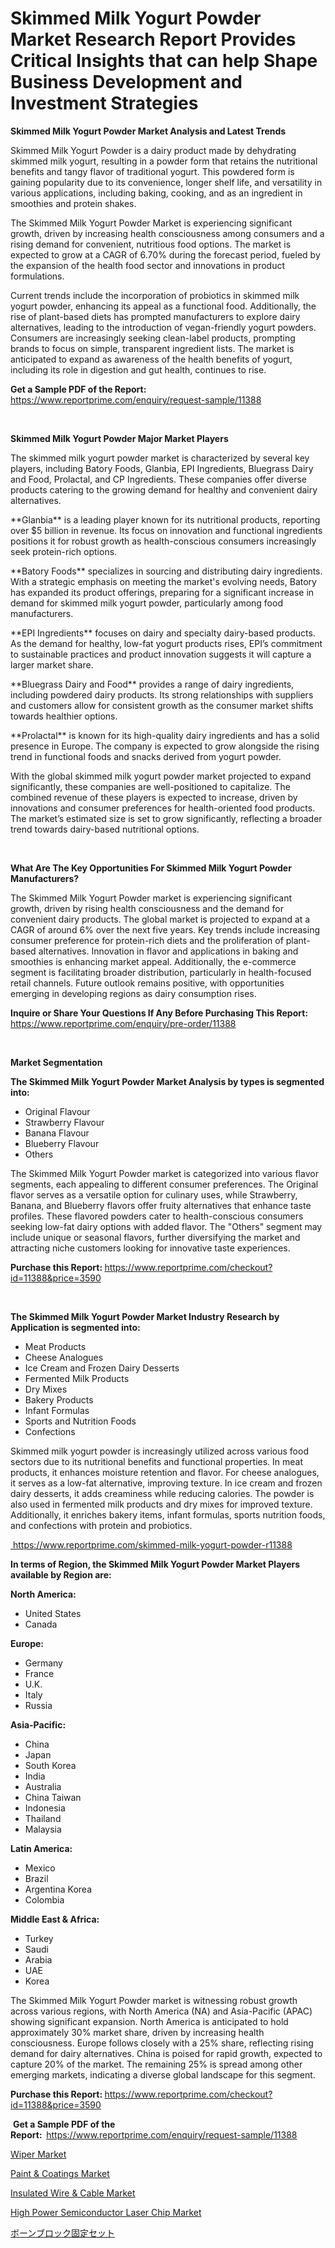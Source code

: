 <p><h1>Skimmed Milk Yogurt Powder Market Research Report Provides Critical Insights that can help Shape Business Development and Investment Strategies</h1></p><p><strong>Skimmed Milk Yogurt Powder Market Analysis and Latest Trends</strong></p>
<p><p>Skimmed Milk Yogurt Powder is a dairy product made by dehydrating skimmed milk yogurt, resulting in a powder form that retains the nutritional benefits and tangy flavor of traditional yogurt. This powdered form is gaining popularity due to its convenience, longer shelf life, and versatility in various applications, including baking, cooking, and as an ingredient in smoothies and protein shakes.</p><p>The Skimmed Milk Yogurt Powder Market is experiencing significant growth, driven by increasing health consciousness among consumers and a rising demand for convenient, nutritious food options. The market is expected to grow at a CAGR of 6.70% during the forecast period, fueled by the expansion of the health food sector and innovations in product formulations.</p><p>Current trends include the incorporation of probiotics in skimmed milk yogurt powder, enhancing its appeal as a functional food. Additionally, the rise of plant-based diets has prompted manufacturers to explore dairy alternatives, leading to the introduction of vegan-friendly yogurt powders. Consumers are increasingly seeking clean-label products, prompting brands to focus on simple, transparent ingredient lists. The market is anticipated to expand as awareness of the health benefits of yogurt, including its role in digestion and gut health, continues to rise.</p></p>
<p><strong>Get a Sample PDF of the Report:&nbsp;</strong> <a href="https://www.reportprime.com/enquiry/request-sample/11388">https://www.reportprime.com/enquiry/request-sample/11388</a></p>
<p>&nbsp;</p>
<p><strong>Skimmed Milk Yogurt Powder Major Market Players</strong></p>
<p><p>The skimmed milk yogurt powder market is characterized by several key players, including Batory Foods, Glanbia, EPI Ingredients, Bluegrass Dairy and Food, Prolactal, and CP Ingredients. These companies offer diverse products catering to the growing demand for healthy and convenient dairy alternatives.</p><p>**Glanbia** is a leading player known for its nutritional products, reporting over $5 billion in revenue. Its focus on innovation and functional ingredients positions it for robust growth as health-conscious consumers increasingly seek protein-rich options.</p><p>**Batory Foods** specializes in sourcing and distributing dairy ingredients. With a strategic emphasis on meeting the market's evolving needs, Batory has expanded its product offerings, preparing for a significant increase in demand for skimmed milk yogurt powder, particularly among food manufacturers.</p><p>**EPI Ingredients** focuses on dairy and specialty dairy-based products. As the demand for healthy, low-fat yogurt products rises, EPI’s commitment to sustainable practices and product innovation suggests it will capture a larger market share.</p><p>**Bluegrass Dairy and Food** provides a range of dairy ingredients, including powdered dairy products. Its strong relationships with suppliers and customers allow for consistent growth as the consumer market shifts towards healthier options.</p><p>**Prolactal** is known for its high-quality dairy ingredients and has a solid presence in Europe. The company is expected to grow alongside the rising trend in functional foods and snacks derived from yogurt powder.</p><p>With the global skimmed milk yogurt powder market projected to expand significantly, these companies are well-positioned to capitalize. The combined revenue of these players is expected to increase, driven by innovations and consumer preferences for health-oriented food products. The market’s estimated size is set to grow significantly, reflecting a broader trend towards dairy-based nutritional options.</p></p>
<p>&nbsp;</p>
<p><strong>What Are The Key Opportunities For Skimmed Milk Yogurt Powder Manufacturers?</strong></p>
<p><p>The Skimmed Milk Yogurt Powder market is experiencing significant growth, driven by rising health consciousness and the demand for convenient dairy products. The global market is projected to expand at a CAGR of around 6% over the next five years. Key trends include increasing consumer preference for protein-rich diets and the proliferation of plant-based alternatives. Innovation in flavor and applications in baking and smoothies is enhancing market appeal. Additionally, the e-commerce segment is facilitating broader distribution, particularly in health-focused retail channels. Future outlook remains positive, with opportunities emerging in developing regions as dairy consumption rises.</p></p>
<p><strong>Inquire or Share Your Questions If Any Before Purchasing This Report:</strong> <a href="https://www.reportprime.com/enquiry/pre-order/11388">https://www.reportprime.com/enquiry/pre-order/11388</a></p>
<p>&nbsp;</p>
<p><strong>Market Segmentation</strong></p>
<p><strong>The Skimmed Milk Yogurt Powder Market Analysis by types is segmented into:</strong></p>
<p><ul><li>Original Flavour</li><li>Strawberry Flavour</li><li>Banana Flavour</li><li>Blueberry Flavour</li><li>Others</li></ul></p>
<p><p>The Skimmed Milk Yogurt Powder market is categorized into various flavor segments, each appealing to different consumer preferences. The Original flavor serves as a versatile option for culinary uses, while Strawberry, Banana, and Blueberry flavors offer fruity alternatives that enhance taste profiles. These flavored powders cater to health-conscious consumers seeking low-fat dairy options with added flavor. The "Others" segment may include unique or seasonal flavors, further diversifying the market and attracting niche customers looking for innovative taste experiences.</p></p>
<p><strong>Purchase this Report:&nbsp;</strong><a href="https://www.reportprime.com/checkout?id=11388&price=3590">https://www.reportprime.com/checkout?id=11388&price=3590</a></p>
<p>&nbsp;</p>
<p><strong>The Skimmed Milk Yogurt Powder Market Industry Research by Application is segmented into:</strong></p>
<p><ul><li>Meat Products</li><li>Cheese Analogues</li><li>Ice Cream and Frozen Dairy Desserts</li><li>Fermented Milk Products</li><li>Dry Mixes</li><li>Bakery Products</li><li>Infant Formulas</li><li>Sports and Nutrition Foods</li><li>Confections</li></ul></p>
<p><p>Skimmed milk yogurt powder is increasingly utilized across various food sectors due to its nutritional benefits and functional properties. In meat products, it enhances moisture retention and flavor. For cheese analogues, it serves as a low-fat alternative, improving texture. In ice cream and frozen dairy desserts, it adds creaminess while reducing calories. The powder is also used in fermented milk products and dry mixes for improved texture. Additionally, it enriches bakery items, infant formulas, sports nutrition foods, and confections with protein and probiotics.</p></p>
<p><a href="https://www.reportprime.com/skimmed-milk-yogurt-powder-r11388">&nbsp;https://www.reportprime.com/skimmed-milk-yogurt-powder-r11388</a></p>
<p><strong>In terms of Region, the Skimmed Milk Yogurt Powder Market Players available by Region are:</strong></p>
<p>
    <p> <strong> North America: </strong>
        <ul>
            <li>United States</li>
            <li>Canada</li>
        </ul>
        </p> 
    <p> <strong> Europe: </strong>
        <ul>
            <li>Germany</li>
            <li>France</li>
            <li>U.K.</li>
            <li>Italy</li>
            <li>Russia</li>
        </ul>
        </p> 
    <p> <strong> Asia-Pacific: </strong>
        <ul>
            <li>China</li>
            <li>Japan</li>
            <li>South Korea</li>
            <li>India</li>
            <li>Australia</li>
            <li>China Taiwan</li>
            <li>Indonesia</li>
            <li>Thailand</li>
            <li>Malaysia</li>
        </ul>
        </p> 
    <p> <strong> Latin America: </strong>
        <ul>
            <li>Mexico</li>
            <li>Brazil</li>
            <li>Argentina Korea</li>
            <li>Colombia</li>
        </ul>
        </p> 
    <p> <strong> Middle East & Africa: </strong>
        <ul>
            <li>Turkey</li>
            <li>Saudi</li>
            <li>Arabia</li>
            <li>UAE</li>
            <li>Korea</li>
        </ul>
    </p>
    </p>
<p><p>The Skimmed Milk Yogurt Powder market is witnessing robust growth across various regions, with North America (NA) and Asia-Pacific (APAC) showing significant expansion. North America is anticipated to hold approximately 30% market share, driven by increasing health consciousness. Europe follows closely with a 25% share, reflecting rising demand for dairy alternatives. China is poised for rapid growth, expected to capture 20% of the market. The remaining 25% is spread among other emerging markets, indicating a diverse global landscape for this segment.</p></p>
<p><strong>Purchase this Report: </strong><a href="https://www.reportprime.com/checkout?id=11388&price=3590">https://www.reportprime.com/checkout?id=11388&price=3590</a></p>
<p>&nbsp;<strong>Get a Sample PDF of the Report:&nbsp;&nbsp;</strong><a href="https://www.reportprime.com/enquiry/request-sample/11388">https://www.reportprime.com/enquiry/request-sample/11388</a></p>
<p><strong></strong></p>
<p><p><a href="https://issuu.com/reportprime-2/docs/wiper-market-size-2030.pptx_240ccaa0228840">Wiper Market</a></p><p><a href="https://www.linkedin.com/pulse/paint-coatings-market-insights-product-type-application-f4j3e?trackingId=1gaGttYEQwGU5GZpJ0n%2Fhg%3D%3D">Paint & Coatings Market</a></p><p><a href="https://www.linkedin.com/pulse/pioneering-growth-analyzing-global-insulated-wire-cable-market-jwgtc?trackingId=JRqsnWOCQqyMtbA4IbdhbA%3D%3D">Insulated Wire & Cable Market</a></p><p><a href="https://github.com/ashepherd82/Market-Research-Report-List-6/blob/main/high-power-semiconductor-laser-chip-market.md">High Power Semiconductor Laser Chip Market</a></p><p><a href="https://marciimhc.medium.com/%E3%83%9C%E3%83%BC%E3%83%B3%E3%83%96%E3%83%AD%E3%83%83%E3%82%AF%E5%9B%BA%E5%AE%9A%E3%82%BB%E3%83%83%E3%83%88%E5%B8%82%E5%A0%B4%E3%81%AE%E6%88%A6%E7%95%A5%E7%9A%84%E3%82%A4%E3%83%B3%E3%82%B5%E3%82%A4%E3%83%88-%E3%83%9C%E3%83%BC%E3%83%B3%E3%83%96%E3%83%AD%E3%83%83%E3%82%AF%E5%9B%BA%E5%AE%9A%E3%82%BB%E3%83%83%E3%83%88%E6%A5%AD%E7%95%8C%E3%81%AB%E3%81%8A%E3%81%91%E3%82%8B%E8%A3%BD%E5%93%81%E3%81%AE%E9%80%B2%E5%8C%96%E3%81%A8%E5%B8%82%E5%A0%B4%E3%81%AE%E3%82%BB%E3%82%B0%E3%83%A1%E3%83%B3%E3%83%86%E3%83%BC%E3%82%B7%E3%83%A7%E3%83%B3-4817ae370cb0">ボーンブロック固定セット</a></p></p>